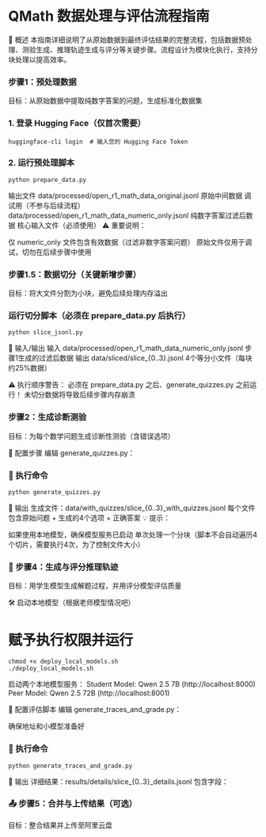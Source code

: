# QMath 数据处理与评估流程指南
📌 概述
本指南详细说明了从原始数据到最终评估结果的完整流程，包括数据预处理、测验生成、推理轨迹生成与评分等关键步骤。流程设计为模块化执行，支持分块处理以提高效率。

### 步骤1：预处理数据
目标：从原始数据中提取纯数字答案的问题，生成标准化数据集

### 1. 登录 Hugging Face（仅首次需要）
```
huggingface-cli login  # 输入您的 Hugging Face Token
```
### 2. 运行预处理脚本
```
python prepare_data.py
```

输出文件
data/processed/open_r1_math_data_original.jsonl	     原始中间数据	调试用（不参与后续流程）
data/processed/open_r1_math_data_numeric_only.jsonl	     纯数字答案过滤后数据	核心输入文件（必须使用）
⚠️ 重要说明：

仅 numeric_only 文件包含有效数据（过滤非数字答案问题）
原始文件仅用于调试，切勿在后续步骤中使用

### 步骤1.5：数据切分（关键新增步骤）
目标：将大文件分割为小块，避免后续处理内存溢出

### 运行切分脚本（必须在 prepare_data.py 后执行）
```
python slice_jsonl.py
```
📂 输入/输出
输入	data/processed/open_r1_math_data_numeric_only.jsonl	步骤1生成的过滤后数据
输出	data/sliced/slice_{0..3}.jsonl	4个等分小文件（每块约25%数据）

⚠️ 执行顺序警告：
必须在 prepare_data.py 之后、generate_quizzes.py 之前运行！
未切分数据将导致后续步骤内存崩溃

### 步骤2：生成诊断测验
目标：为每个数学问题生成诊断性测验（含错误选项）

🔑 配置步骤
编辑 generate_quizzes.py：
### 🚀 执行命令
```
python generate_quizzes.py
```

📂 输出
生成文件：data/with_quizzes/slice_{0..3}_with_quizzes.jsonl
每个文件包含原始问题 + 生成的4个选项 + 正确答案
💡 提示：

如果使用本地模型，确保模型服务已启动
单次处理一个分块（脚本不会自动遍历4个切片，需要执行4次，为了控制文件大小）

### 🧠 步骤4：生成与评分推理轨迹
目标：用学生模型生成解题过程，并用评分模型评估质量

🛠️ 启动本地模型（根据老师模型情况吧）
# 赋予执行权限并运行
```
chmod +x deploy_local_models.sh
./deploy_local_models.sh
```
启动两个本地模型服务：
Student Model: Qwen 2.5 7B (http://localhost:8000)
Peer Model: Qwen 2.5 72B (http://localhost:8001)

🔑 配置评估脚本
编辑 generate_traces_and_grade.py：

确保地址和小模型准备好

### 🚀 执行命令
```
python generate_traces_and_grade.py
```
📂 输出
详细结果：results/details/slice_{0..3}_details.jsonl
包含字段：

### 📤 步骤5：合并与上传结果（可选）
目标：整合结果并上传至阿里云盘
